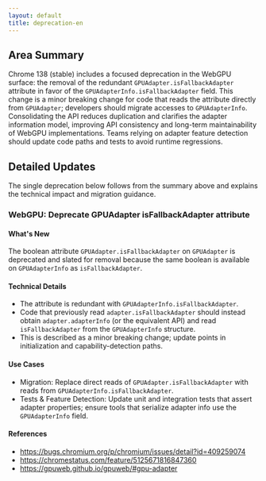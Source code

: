 ```yaml
---
layout: default
title: deprecation-en
---
```


## Area Summary

Chrome 138 (stable) includes a focused deprecation in the WebGPU surface: the removal of the redundant `GPUAdapter.isFallbackAdapter` attribute in favor of the `GPUAdapterInfo.isFallbackAdapter` field. This change is a minor breaking change for code that reads the attribute directly from `GPUAdapter`; developers should migrate accesses to `GPUAdapterInfo`. Consolidating the API reduces duplication and clarifies the adapter information model, improving API consistency and long-term maintainability of WebGPU implementations. Teams relying on adapter feature detection should update code paths and tests to avoid runtime regressions.

## Detailed Updates

The single deprecation below follows from the summary above and explains the technical impact and migration guidance.

### WebGPU: Deprecate GPUAdapter isFallbackAdapter attribute

#### What's New
The boolean attribute `GPUAdapter.isFallbackAdapter` on `GPUAdapter` is deprecated and slated for removal because the same boolean is available on `GPUAdapterInfo` as `isFallbackAdapter`.

#### Technical Details
- The attribute is redundant with `GPUAdapterInfo.isFallbackAdapter`.
- Code that previously read `adapter.isFallbackAdapter` should instead obtain `adapter.adapterInfo` (or the equivalent API) and read `isFallbackAdapter` from the `GPUAdapterInfo` structure.
- This is described as a minor breaking change; update points in initialization and capability-detection paths.

#### Use Cases
- Migration: Replace direct reads of `GPUAdapter.isFallbackAdapter` with reads from `GPUAdapterInfo.isFallbackAdapter`.
- Tests & Feature Detection: Update unit and integration tests that assert adapter properties; ensure tools that serialize adapter info use the `GPUAdapterInfo` field.

#### References
- https://bugs.chromium.org/p/chromium/issues/detail?id=409259074
- https://chromestatus.com/feature/5125671816847360
- https://gpuweb.github.io/gpuweb/#gpu-adapter
